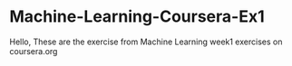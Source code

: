 # Machine-Learning-Coursera-Ex1
Hello,
These are the exercise from Machine Learning week1 exercises on coursera.org 

